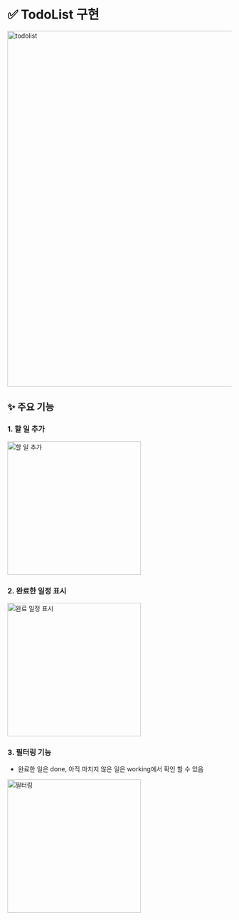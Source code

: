 # ✅ TodoList 구현

<img src="https://github.com/hyeonseok98/todolist/assets/157561573/3f7b2278-233e-4e64-900e-3159098994ec" alt="todolist" width="800px" />

<br />

## ✨ 주요 기능
### 1. 할 일 추가
<img src="https://github.com/hyeonseok98/todolist/assets/157561573/096e98fc-dd51-42aa-85fd-35a73412c2e3" alt="할 일 추가" width="300px" />

<br />

### 2. 완료한 일정 표시
<img src="https://github.com/hyeonseok98/todolist/assets/157561573/6478ed31-72f0-48c7-861b-800995ec573d" alt="완료 일정 표시" width="300px" />


<br />

### 3. 필터링 기능
- 완료한 일은 done, 아직 마치지 않은 일은 working에서 확인 할 수 있음
<img src="https://github.com/hyeonseok98/todolist/assets/157561573/c58e1e0d-a5d3-4534-a118-b4609eb4c032" alt="필터링" width="300px" />


